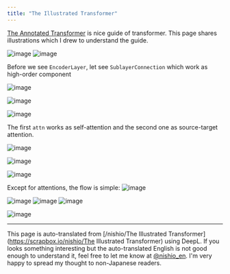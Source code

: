 ```yaml
---
title: "The Illustrated Transformer"
---
```


[The Annotated Transformer](http://nlp.seas.harvard.edu/2018/04/03/attention.html) is nice guide of transformer. This page shares illustrations which I drew to understand the guide.

![image](https://gyazo.com/92b700712c863eea774458b1c5423202/thumb/1000)
![image](https://gyazo.com/d381a8a6896d075220189b19c755bb84/thumb/1000)


Before we see `EncoderLayer`, let see `SublayerConnection` which work as high-order component



![image](https://gyazo.com/f92f6f0e695011f95120df62561881ae/thumb/1000)

![image](https://gyazo.com/d88734256a59e1e8ea796d313fb07964/thumb/1000)

![image](https://gyazo.com/b3e9683e0a92b38e3ccfd1162eb4c1d8/thumb/1000)

The first `attn` works as self-attention and the second one as source-target attention.

![image](https://gyazo.com/dbf25a50913cffec321cf434a38684b6/thumb/1000)

![image](https://gyazo.com/10e07bf89e9849cbd5713eceb9961eaa/thumb/1000)

![image](https://gyazo.com/4af1dae56e55fb3dcd80bbf7758591ae/thumb/1000)


Except for attentions, the flow is simple:
![image](https://gyazo.com/74201458dbf6de2677e8fa378c535b6b/thumb/1000)

![image](https://gyazo.com/e92a208e2434a40d173bc0fba5f422c3/thumb/1000)
![image](https://gyazo.com/6e05086234806c65457c7a0a71369cfc/thumb/1000)
![image](https://gyazo.com/2f743d1d7e03aa424dc3e311ed5c012c/thumb/1000)

![image](https://gyazo.com/86a4d53b7e602325ae2e6f53c5d6db81/thumb/1000)


---
This page is auto-translated from [/nishio/The Illustrated Transformer](https://scrapbox.io/nishio/The Illustrated Transformer) using DeepL. If you looks something interesting but the auto-translated English is not good enough to understand it, feel free to let me know at [@nishio_en](https://twitter.com/nishio_en). I'm very happy to spread my thought to non-Japanese readers.
